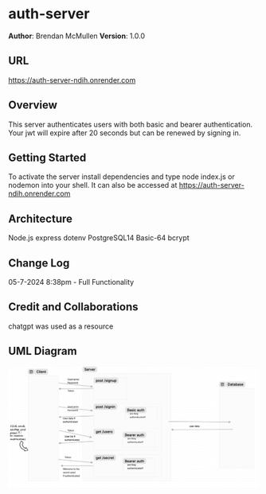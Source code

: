 # auth-server

**Author**: Brendan McMullen
**Version**: 1.0.0

## URL
https://auth-server-ndih.onrender.com

## Overview
This server authenticates users with both basic and bearer authentication. Your jwt will expire after 20 seconds but can be renewed by signing in.

## Getting Started
To activate the server install dependencies and type node index.js or nodemon into your shell. It can also be accessed at https://auth-server-ndih.onrender.com

## Architecture
Node.js
express
dotenv
PostgreSQL14
Basic-64
bcrypt

## Change Log

05-7-2024 8:38pm - Full Functionality


## Credit and Collaborations
chatgpt was used as a resource

## UML Diagram
![Diagram](UML_Diagram.png)